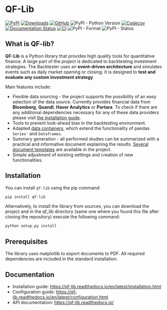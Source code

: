 # QF-Lib

[![PyPI](https://img.shields.io/pypi/v/qf-lib?color=green&label=PyPI%20Latest%20Release)](https://pypi.org/project/qf-lib/)
[![Downloads](https://static.pepy.tech/personalized-badge/qf-lib?period=month&units=international_system&left_color=grey&right_color=blue&left_text=PyPI%20Downloads%20/%20month)](https://pepy.tech/project/qf-lib)
[![GitHub](https://img.shields.io/github/license/quarkfin/qf-lib?color=orange&label=License)](https://github.com/quarkfin/qf-lib/blob/master/LICENSE)
![PyPI - Python Version](https://img.shields.io/pypi/pyversions/qf-lib?color=yellow&label=python)
[![Codecov](https://img.shields.io/codecov/c/gh/quarkfin/qf-lib?color=pink)](https://app.codecov.io/gh/quarkfin/qf-lib)
[![Documentation Status](https://readthedocs.org/projects/qf-lib/badge/)](https://qf-lib.readthedocs.io/)
[![CI](https://github.com/quarkfin/qf-lib/actions/workflows/tests.yml/badge.svg?branch=master)](https://github.com/quarkfin/qf-lib/actions/workflows/tests.yml)
![PyPI - Format](https://img.shields.io/pypi/format/qf-lib?color=lightgrey)
![PyPI - Status](https://img.shields.io/pypi/status/qf-lib?color=darkred)

## What is QF-lib?
**QF-Lib** is a Python library that provides high quality tools for quantitative finance. 
A large part of the project is dedicated to backtesting investment strategies. 
The Backtester uses an **event-driven architecture** and simulates events such as daily market opening 
or closing. It is designed to **test and evaluate any custom investment strategy**.

Main features include:
* Flexible data sourcing - the project supports the possibility of an easy selection of the data source. Currently provides financial data from **Bloomberg**, **Quandl**, **Haver Analytics** or **Portara**. To check if there are any additional dependencies necessary for any of these data providers please visit [the installation guide](https://qf-lib.readthedocs.io/en/latest/installation.html#installing-optional-data-providers).
* Tools to prevent look-ahead bias in the backtesting environment.
* Adapted [data containers](https://qf-lib.readthedocs.io/en/latest/reference/structure.html#containers), which extend the functionality of pandas `Series'` and `Dataframes`.
* Summary generation - all performed studies can be summarized with a practical and informative document explaining the results. [Several document templates](https://qf-lib.readthedocs.io/en/latest/reference/structure.html#analysis) are available in the project.
* Simple adjustment of existing settings and creation of new functionalities.


## Installation
You can install `qf-lib` using the pip command:

```sh
pip install qf-lib
```
 
Alternatively, to install the library from sources, you can download the project and in the qf_lib directory 
(same one where you found this file after cloning the repository) execute the following command:

```sh
python setup.py install
```

## Prerequisites
The library uses matplotlib to export documents to PDF. All required dependencies are included in the standard installation.

## Documentation
* Installation guide: https://qf-lib.readthedocs.io/en/latest/installation.html
* Configuration guide: https://qf-lib.readthedocs.io/en/latest/configuration.html
* API documentation: https://qf-lib.readthedocs.io/

